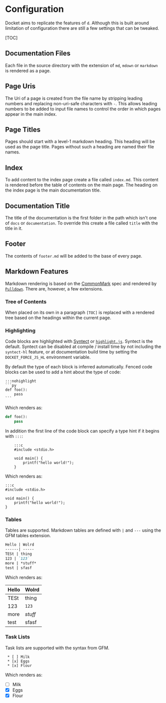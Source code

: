# Configuration

Docket aims to replicate the features of `d`. Although this is built around limitation of configuration there are still a few settings that can be tweaked.

[TOC]

## Documentation Files

Each file in the source directory with the extension of `md`, `mdown` or `markdown` is rendered as a page.

## Page Uris

The Uri of a page is created from the file name by stripping leading numbers and replacing non-uri-safe characters with `-`. This allows leading numbers to be added to input file names to control the order in which pages appear in the main index.

## Page Titles

Pages should start with a level-1 markdown heading. This heading will be used as the page title. Pages without such a heading are named their file names.

## Index

To add content to the index page create a file called `index.md`. This content is rendered before the table of contents on the main page. The heading on the index page is the main documentation title.

## Documentation Title

The title of the documentation is the first folder in the path which isn't one of `docs` or `documentation`. To override this create a file called `title` with the title in it.

## Footer

The contents of `footer.md` will be added to the base of every page.

## Markdown Features

Markdown rendering is based on the [CommonMark](http://commonmark.org) spec and rendered by [`Pulldown`](https://crates.io/crates/pulldown-cmark). There are, however, a few extensions.

### Tree of Contents

When placed on its own in a paragraph `[TOC]` is replaced with a rendered tree based on the headings within the current page.

### Highlighting

Code blocks are highlighted with [Syntect](https://crates.io/crates/syntect) or
[`highlight.js`](https://highlightjs.org). Syntect is the default. Syntect can
be disabled at compile / install time by not including the `syntect-hl` feature,
or at documentation build time by setting the `DOCKET_FORCE_JS_HL` environment
variable. 

By default the type of each block is inferred automatically. Fenced code blocks
can be used to add a hint about the type of code:

    :::nohighlight
    ```py
    def foo():
        pass
    ```

Which renders as:

```py
def foo():
    pass
```

In addition the first line of the code block can specify a type hint if it begins with `:::`:

```nohighlight
    :::c
    #include <stdio.h>
        
    void main() {
        printf("hello world!");
    }
```

Which renders as:

    :::c
    #include <stdio.h>
        
    void main() {
        printf("hello world!");
    }

### Tables

Tables are supported. Markdown tables are defined with `|` and `---` using the
GFM tables extension.

```markdown
Hello | Wolrd
------| -----
TESt | thing
123 | `123`
more | *stuff*
test | sfasf
```

Which renders as:

Hello | Wolrd
------| -----
TESt | thing
123 | `123`
more | *stuff*
test | sfasf

### Task Lists

Task lists are supported with the syntax from GFM.

```
 * [ ] Milk
 * [x] Eggs
 * [x] Flour
```

Which renders as:

 * [ ] Milk
 * [x] Eggs
 * [x] Flour
